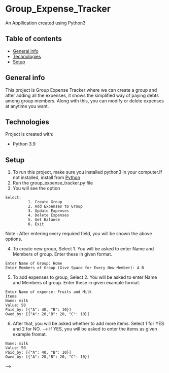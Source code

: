 # Group_Expense_Tracker
An Appllication created using Python3
## Table of contents
* [General info](#general-info)
* [Technologies](#technologies)
* [Setup](#setup)

## General info
This project is Group Expense Tracker where we can create a group and after adding all the expenses, it shows the simplified way of paying debts among group members. 
Along with this, you can modify or delete expenses at anytime you want.
	
## Technologies
Project is created with:
* Python 3.9
	
## Setup
1. To run this project, make sure you installed python3 in your computer.If not installed, install from [Python](https://www.python.org/downloads/)
2. Run the group_expense_tracker.py file
3. You will see the option
  ```
  Select:
            1. Create Group
            2. Add Expenses to Group
            3. Update Expenses
            4. Delete Expenses
            5. Get Balance
            6. Exit
  ```  
  Note : After entering every required field, you  will be shown the above options.

4. To create new group, Select 1. You will be asked to enter Name and Members of group. Enter these in given format.
  ```
  Enter Name of Group: Home
  Enter Members of Group (Give Space for Every New Member): A B 
  ```

5. To add expenses to group, Select 2. You will be asked to enter Name and Members of group. Enter these in given example format.
  ```
  Enter Name of expense: Fruits and Milk
  Items
  Name: milk
  Value: 50
  Paid_by: [{"A": 40, "B": 10}]
  Owed_by: [{"A": 20,"B": 20, "C": 10}]
  
  ```
6. After that, you will be asked whether to add more items. Select 1 for YES and 2 for NO.
  --> if YES, you will be asked to enter the items as given example fromat.
  ```
  Name: milk
  Value: 50
  Paid_by: [{"A": 40, "B": 10}]
  Owed_by: [{"A": 20,"B": 20, "C": 10}]
  ```
  --> 

